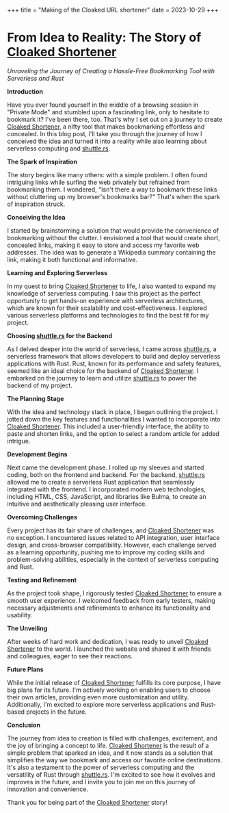 +++
title = "Making of the Cloaked URL shortener"
date = 2023-10-29
+++
# From Idea to Reality: The Story of [Cloaked Shortener](https://cloaked.wikiapp.net)

*Unraveling the Journey of Creating a Hassle-Free Bookmarking Tool with Serverless and Rust*

**Introduction**

Have you ever found yourself in the middle of a browsing session in "Private Mode" and stumbled upon a fascinating link, only to hesitate to bookmark it? I've been there, too. That's why I set out on a journey to create [Cloaked Shortener](http://cloaked.wikiapp.net/), a nifty tool that makes bookmarking effortless and concealed. In this blog post, I'll take you through the journey of how I conceived the idea and turned it into a reality while also learning about serverless computing and [shuttle.rs](https://shuttle.rs).

**The Spark of Inspiration**

The story begins like many others: with a simple problem. I often found intriguing links while surfing the web privately but refrained from bookmarking them. I wondered, "Isn't there a way to bookmark these links without cluttering up my browser's bookmarks bar?" That's when the spark of inspiration struck.

**Conceiving the Idea**

I started by brainstorming a solution that would provide the convenience of bookmarking without the clutter. I envisioned a tool that would create short, concealed links, making it easy to store and access my favorite web addresses. The idea was to generate a Wikipedia summary containing the link, making it both functional and informative.

**Learning and Exploring Serverless**

In my quest to bring [Cloaked Shortener](https://cloaked.wikiapp.net) to life, I also wanted to expand my knowledge of serverless computing. I saw this project as the perfect opportunity to get hands-on experience with serverless architectures, which are known for their scalability and cost-effectiveness. I explored various serverless platforms and technologies to find the best fit for my project.

**Choosing [shuttle.rs](https://shuttle.rs) for the Backend**

As I delved deeper into the world of serverless, I came across [shuttle.rs](https://shuttle.rs), a serverless framework that allows developers to build and deploy serverless applications with Rust. Rust, known for its performance and safety features, seemed like an ideal choice for the backend of [Cloaked Shortener](https://cloaked.wikiapp.net). I embarked on the journey to learn and utilize [shuttle.rs](https://shuttle.rs) to power the backend of my project.

**The Planning Stage**

With the idea and technology stack in place, I began outlining the project. I jotted down the key features and functionalities I wanted to incorporate into [Cloaked Shortener](https://cloaked.wikiapp.net). This included a user-friendly interface, the ability to paste and shorten links, and the option to select a random article for added intrigue.

**Development Begins**

Next came the development phase. I rolled up my sleeves and started coding, both on the frontend and backend. For the backend, [shuttle.rs](https://shuttle.rs) allowed me to create a serverless Rust application that seamlessly integrated with the frontend. I incorporated modern web technologies, including HTML, CSS, JavaScript, and libraries like Bulma, to create an intuitive and aesthetically pleasing user interface.

**Overcoming Challenges**

Every project has its fair share of challenges, and [Cloaked Shortener](https://cloaked.wikiapp.net) was no exception. I encountered issues related to API integration, user interface design, and cross-browser compatibility. However, each challenge served as a learning opportunity, pushing me to improve my coding skills and problem-solving abilities, especially in the context of serverless computing and Rust.

**Testing and Refinement**

As the project took shape, I rigorously tested [Cloaked Shortener](https://cloaked.wikiapp.net) to ensure a smooth user experience. I welcomed feedback from early testers, making necessary adjustments and refinements to enhance its functionality and usability.

**The Unveiling**

After weeks of hard work and dedication, I was ready to unveil [Cloaked Shortener](https://cloaked.wikiapp.net) to the world. I launched the website and shared it with friends and colleagues, eager to see their reactions.

**Future Plans**

While the initial release of [Cloaked Shortener](https://cloaked.wikiapp.net) fulfills its core purpose, I have big plans for its future. I'm actively working on enabling users to choose their own articles, providing even more customization and utility. Additionally, I'm excited to explore more serverless applications and Rust-based projects in the future.

**Conclusion**

The journey from idea to creation is filled with challenges, excitement, and the joy of bringing a concept to life. [Cloaked Shortener](https://cloaked.wikiapp.net) is the result of a simple problem that sparked an idea, and it now stands as a solution that simplifies the way we bookmark and access our favorite online destinations. It's also a testament to the power of serverless computing and the versatility of Rust through [shuttle.rs](https://shuttle.rs). I'm excited to see how it evolves and improves in the future, and I invite you to join me on this journey of innovation and convenience.

Thank you for being part of the [Cloaked Shortener](https://cloaked.wikiapp.net) story!

